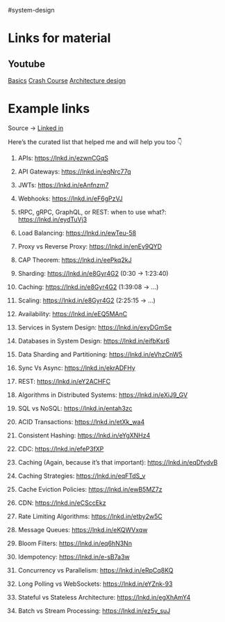 #system-design
# Links for material

## Youtube

[Basics](https://www.youtube.com/watch?v=xpDnVSmNFX0&list=PLMCXHnjXnTnvo6alSjVkgxV-VH6EPyvoX)
[Crash Course](https://www.youtube.com/watch?v=MbjObHmDbZo)
[Architecture design](https://www.youtube.com/c/TechDummiesNarendraL/videos)

# Example links

Source -> [Linked in](https://www.linkedin.com/posts/shauryaprataps_when-i-started-my-journey-at-amazon-cracking-activity-7376150758368403456-dWjU?utm_source=share&utm_medium=member_desktop&rcm=ACoAABxPPuoB80rWsPqwb32serlXoUm7KSguXo8)

Here’s the curated list that helped me and will help you too 👇

1. APIs: https://lnkd.in/ezwnCGqS

2. API Gateways: https://lnkd.in/eqNrc77q

3. JWTs: https://lnkd.in/eAnfnzm7

4. Webhooks: https://lnkd.in/eF6gPzVJ

5. tRPC, gRPC, GraphQL, or REST: when to use what?: https://lnkd.in/eydTuVj3

6. Load Balancing: https://lnkd.in/ewTeu-58

7. Proxy vs Reverse Proxy: https://lnkd.in/enEy9QYD

8. CAP Theorem: https://lnkd.in/eePkq2kJ

9. Sharding: https://lnkd.in/e8Gyr4G2 (0:30 → 1:23:40)

10. Caching: https://lnkd.in/e8Gyr4G2 (1:39:08 → …)

11. Scaling: https://lnkd.in/e8Gyr4G2 (2:25:15 → …)

12. Availability: https://lnkd.in/eEQ5MAnC

13. Services in System Design: https://lnkd.in/exyDGmSe

14. Databases in System Design: https://lnkd.in/eifbKsr6

15. Data Sharding and Partitioning: https://lnkd.in/eVhzCnW5

16. Sync Vs Async: https://lnkd.in/ekrADFHy

17. REST: https://lnkd.in/eY2ACHFC

18. Algorithms in Distributed Systems: https://lnkd.in/eXiJ9_GV

19. SQL vs NoSQL: https://lnkd.in/entah3zc

20. ACID Transactions: https://lnkd.in/etXk_wa4

21. Consistent Hashing: https://lnkd.in/eYgXNHz4

22. CDC: https://lnkd.in/efeP3fXP

23. Caching (Again, because it’s that important): https://lnkd.in/eqDfvdvB

24. Caching Strategies: https://lnkd.in/eqFTdS_v

25. Cache Eviction Policies: https://lnkd.in/ewB5MZ7z

26. CDN: https://lnkd.in/eCSccEkz

27. Rate Limiting Algorithms: https://lnkd.in/etby2w5C

28. Message Queues: https://lnkd.in/eKQWVxqw

29. Bloom Filters: https://lnkd.in/eq6hN3Nn

30. Idempotency: https://lnkd.in/e-sB7a3w

31. Concurrency vs Parallelism: https://lnkd.in/eRpCq8KQ

32. Long Polling vs WebSockets: https://lnkd.in/eYZnk-93

33. Stateful vs Stateless Architecture: https://lnkd.in/egXhAmY4

34. Batch vs Stream Processing: https://lnkd.in/ez5v_suJ
